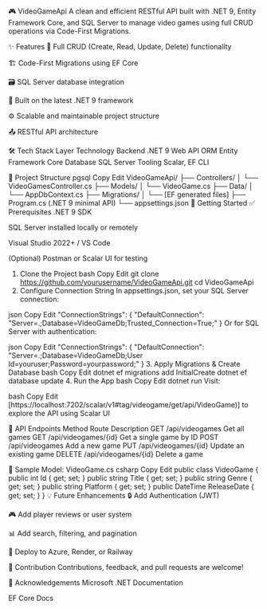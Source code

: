 
🎮 VideoGameApi
A clean and efficient RESTful API built with .NET 9, Entity Framework Core, and SQL Server to manage video games using full CRUD operations via Code-First Migrations.

✨ Features
🔁 Full CRUD (Create, Read, Update, Delete) functionality

🏗️ Code-First Migrations using EF Core

🗃️ SQL Server database integration

🚀 Built on the latest .NET 9 framework

⚙️ Scalable and maintainable project structure

📤 RESTful API architecture

🛠️ Tech Stack
Layer	Technology
Backend	.NET 9 Web API
ORM	Entity Framework Core
Database	SQL Server
Tooling	Scalar, EF CLI

📁 Project Structure
pgsql
Copy
Edit
VideoGameApi/
├── Controllers/
│   └── VideoGamesController.cs
├── Models/
│   └── VideoGame.cs
├── Data/
│   └── AppDbContext.cs
├── Migrations/
│   └── [EF generated files]
├── Program.cs (.NET 9 minimal API)
└── appsettings.json
🚀 Getting Started
✅ Prerequisites
.NET 9 SDK

SQL Server installed locally or remotely

Visual Studio 2022+ / VS Code

(Optional) Postman or Scalar UI for testing

1. Clone the Project
bash
Copy
Edit
git clone https://github.com/yourusername/VideoGameApi.git
cd VideoGameApi
2. Configure Connection String
In appsettings.json, set your SQL Server connection:

json
Copy
Edit
"ConnectionStrings": {
  "DefaultConnection": "Server=.;Database=VideoGameDb;Trusted_Connection=True;"
}
Or for SQL Server with authentication:

json
Copy
Edit
"ConnectionStrings": {
  "DefaultConnection": "Server=.;Database=VideoGameDb;User Id=youruser;Password=yourpassword;"
}
3. Apply Migrations & Create Database
bash
Copy
Edit
dotnet ef migrations add InitialCreate
dotnet ef database update
4. Run the App
bash
Copy
Edit
dotnet run
Visit:

bash
Copy
Edit
[https://localhost:7202/scalar/v1#tag/videogame/get/api/VideoGame)]
to explore the API using Scalar UI

🧪 API Endpoints
Method	Route	Description
GET	/api/videogames	Get all games
GET	/api/videogames/{id}	Get a single game by ID
POST	/api/videogames	Add a new game
PUT	/api/videogames/{id}	Update an existing game
DELETE	/api/videogames/{id}	Delete a game

📌 Sample Model: VideoGame.cs
csharp
Copy
Edit
public class VideoGame
{
    public int Id { get; set; }
    public string Title { get; set; }
    public string Genre { get; set; }
    public string Platform { get; set; }
    public DateTime ReleaseDate { get; set; }
}
💡 Future Enhancements
🔒 Add Authentication (JWT)

🎮 Add player reviews or user system

📊 Add search, filtering, and pagination

🚀 Deploy to Azure, Render, or Railway

🤝 Contribution
Contributions, feedback, and pull requests are welcome!

🙏 Acknowledgements
Microsoft .NET Documentation

EF Core Docs

